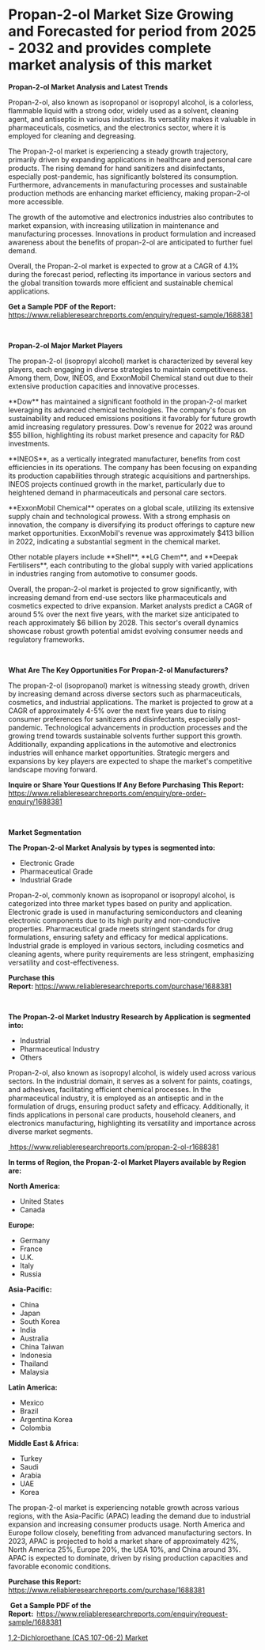 <p><h1>Propan-2-ol Market Size Growing and Forecasted for period from 2025 - 2032 and provides complete market analysis of this market</h1></p><p><strong>Propan-2-ol Market Analysis and Latest Trends</strong></p>
<p><p>Propan-2-ol, also known as isopropanol or isopropyl alcohol, is a colorless, flammable liquid with a strong odor, widely used as a solvent, cleaning agent, and antiseptic in various industries. Its versatility makes it valuable in pharmaceuticals, cosmetics, and the electronics sector, where it is employed for cleaning and degreasing.</p><p>The Propan-2-ol market is experiencing a steady growth trajectory, primarily driven by expanding applications in healthcare and personal care products. The rising demand for hand sanitizers and disinfectants, especially post-pandemic, has significantly bolstered its consumption. Furthermore, advancements in manufacturing processes and sustainable production methods are enhancing market efficiency, making propan-2-ol more accessible.</p><p>The growth of the automotive and electronics industries also contributes to market expansion, with increasing utilization in maintenance and manufacturing processes. Innovations in product formulation and increased awareness about the benefits of propan-2-ol are anticipated to further fuel demand.</p><p>Overall, the Propan-2-ol market is expected to grow at a CAGR of 4.1% during the forecast period, reflecting its importance in various sectors and the global transition towards more efficient and sustainable chemical applications.</p></p>
<p><strong>Get a Sample PDF of the Report:&nbsp;</strong> <a href="https://www.reliableresearchreports.com/enquiry/request-sample/1688381?utm_campaign=2224&utm_medium=2&utm_source=Github&utm_content=ia&utm_term=26032025&utm_id=propan-2-ol">https://www.reliableresearchreports.com/enquiry/request-sample/1688381</a></p>
<p>&nbsp;</p>
<p><strong>Propan-2-ol Major Market Players</strong></p>
<p><p>The propan-2-ol (isopropyl alcohol) market is characterized by several key players, each engaging in diverse strategies to maintain competitiveness. Among them, Dow, INEOS, and ExxonMobil Chemical stand out due to their extensive production capacities and innovative processes.</p><p>**Dow** has maintained a significant foothold in the propan-2-ol market leveraging its advanced chemical technologies. The company's focus on sustainability and reduced emissions positions it favorably for future growth amid increasing regulatory pressures. Dow's revenue for 2022 was around $55 billion, highlighting its robust market presence and capacity for R&D investments.</p><p>**INEOS**, as a vertically integrated manufacturer, benefits from cost efficiencies in its operations. The company has been focusing on expanding its production capabilities through strategic acquisitions and partnerships. INEOS projects continued growth in the market, particularly due to heightened demand in pharmaceuticals and personal care sectors.</p><p>**ExxonMobil Chemical** operates on a global scale, utilizing its extensive supply chain and technological prowess. With a strong emphasis on innovation, the company is diversifying its product offerings to capture new market opportunities. ExxonMobil's revenue was approximately $413 billion in 2022, indicating a substantial segment in the chemical market.</p><p>Other notable players include **Shell**, **LG Chem**, and **Deepak Fertilisers**, each contributing to the global supply with varied applications in industries ranging from automotive to consumer goods. </p><p>Overall, the propan-2-ol market is projected to grow significantly, with increasing demand from end-use sectors like pharmaceuticals and cosmetics expected to drive expansion. Market analysts predict a CAGR of around 5% over the next five years, with the market size anticipated to reach approximately $6 billion by 2028. This sector's overall dynamics showcase robust growth potential amidst evolving consumer needs and regulatory frameworks.</p></p>
<p>&nbsp;</p>
<p><strong>What Are The Key Opportunities For Propan-2-ol Manufacturers?</strong></p>
<p><p>The propan-2-ol (isopropanol) market is witnessing steady growth, driven by increasing demand across diverse sectors such as pharmaceuticals, cosmetics, and industrial applications. The market is projected to grow at a CAGR of approximately 4-5% over the next five years due to rising consumer preferences for sanitizers and disinfectants, especially post-pandemic. Technological advancements in production processes and the growing trend towards sustainable solvents further support this growth. Additionally, expanding applications in the automotive and electronics industries will enhance market opportunities. Strategic mergers and expansions by key players are expected to shape the market's competitive landscape moving forward.</p></p>
<p><strong>Inquire or Share Your Questions If Any Before Purchasing This Report:</strong> <a href="https://www.reliableresearchreports.com/enquiry/pre-order-enquiry/1688381?utm_campaign=2224&utm_medium=2&utm_source=Github&utm_content=ia&utm_term=26032025&utm_id=propan-2-ol">https://www.reliableresearchreports.com/enquiry/pre-order-enquiry/1688381</a></p>
<p>&nbsp;</p>
<p><strong>Market Segmentation</strong></p>
<p><strong>The Propan-2-ol Market Analysis by types is segmented into:</strong></p>
<p><ul><li>Electronic Grade</li><li>Pharmaceutical Grade</li><li>Industrial Grade</li></ul></p>
<p><p>Propan-2-ol, commonly known as isopropanol or isopropyl alcohol, is categorized into three market types based on purity and application. Electronic grade is used in manufacturing semiconductors and cleaning electronic components due to its high purity and non-conductive properties. Pharmaceutical grade meets stringent standards for drug formulations, ensuring safety and efficacy for medical applications. Industrial grade is employed in various sectors, including cosmetics and cleaning agents, where purity requirements are less stringent, emphasizing versatility and cost-effectiveness.</p></p>
<p><strong>Purchase this Report:&nbsp;</strong><a href="https://www.reliableresearchreports.com/purchase/1688381?utm_campaign=2224&utm_medium=2&utm_source=Github&utm_content=ia&utm_term=26032025&utm_id=propan-2-ol">https://www.reliableresearchreports.com/purchase/1688381</a></p>
<p>&nbsp;</p>
<p><strong>The Propan-2-ol Market Industry Research by Application is segmented into:</strong></p>
<p><ul><li>Industrial</li><li>Pharmaceutical Industry</li><li>Others</li></ul></p>
<p><p>Propan-2-ol, also known as isopropyl alcohol, is widely used across various sectors. In the industrial domain, it serves as a solvent for paints, coatings, and adhesives, facilitating efficient chemical processes. In the pharmaceutical industry, it is employed as an antiseptic and in the formulation of drugs, ensuring product safety and efficacy. Additionally, it finds applications in personal care products, household cleaners, and electronics manufacturing, highlighting its versatility and importance across diverse market segments.</p></p>
<p><a href="https://www.reliableresearchreports.com/propan-2-ol-r1688381?utm_campaign=2224&utm_medium=2&utm_source=Github&utm_content=ia&utm_term=26032025&utm_id=propan-2-ol">&nbsp;https://www.reliableresearchreports.com/propan-2-ol-r1688381</a></p>
<p><strong>In terms of Region, the Propan-2-ol Market Players available by Region are:</strong></p>
<p>
    <p> <strong> North America: </strong>
        <ul>
            <li>United States</li>
            <li>Canada</li>
        </ul>
        </p> 
    <p> <strong> Europe: </strong>
        <ul>
            <li>Germany</li>
            <li>France</li>
            <li>U.K.</li>
            <li>Italy</li>
            <li>Russia</li>
        </ul>
        </p> 
    <p> <strong> Asia-Pacific: </strong>
        <ul>
            <li>China</li>
            <li>Japan</li>
            <li>South Korea</li>
            <li>India</li>
            <li>Australia</li>
            <li>China Taiwan</li>
            <li>Indonesia</li>
            <li>Thailand</li>
            <li>Malaysia</li>
        </ul>
        </p> 
    <p> <strong> Latin America: </strong>
        <ul>
            <li>Mexico</li>
            <li>Brazil</li>
            <li>Argentina Korea</li>
            <li>Colombia</li>
        </ul>
        </p> 
    <p> <strong> Middle East & Africa: </strong>
        <ul>
            <li>Turkey</li>
            <li>Saudi</li>
            <li>Arabia</li>
            <li>UAE</li>
            <li>Korea</li>
        </ul>
    </p>
    </p>
<p><p>The propan-2-ol market is experiencing notable growth across various regions, with the Asia-Pacific (APAC) leading the demand due to industrial expansion and increasing consumer products usage. North America and Europe follow closely, benefiting from advanced manufacturing sectors. In 2023, APAC is projected to hold a market share of approximately 42%, North America 25%, Europe 20%, the USA 10%, and China around 3%. APAC is expected to dominate, driven by rising production capacities and favorable economic conditions.</p></p>
<p><strong>Purchase this Report: </strong><a href="https://www.reliableresearchreports.com/purchase/1688381?utm_campaign=2224&utm_medium=2&utm_source=Github&utm_content=ia&utm_term=26032025&utm_id=propan-2-ol">https://www.reliableresearchreports.com/purchase/1688381</a></p>
<p>&nbsp;<strong>Get a Sample PDF of the Report:&nbsp;&nbsp;</strong><a href="https://www.reliableresearchreports.com/enquiry/request-sample/1688381?utm_campaign=2224&utm_medium=2&utm_source=Github&utm_content=ia&utm_term=26032025&utm_id=propan-2-ol">https://www.reliableresearchreports.com/enquiry/request-sample/1688381</a></p>
<p><strong></strong></p>
<p><p><a href="https://github.com/gerdabatiskzv9/Market-Research-Report-List-1/blob/main/12-dichloroethane-cas-107-06-2-market.md?utm_campaign=2224&utm_medium=2&utm_source=Github&utm_content=ia&utm_term=26032025&utm_id=propan-2-ol">1,2-Dichloroethane (CAS 107-06-2) Market</a></p></p>